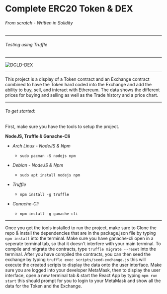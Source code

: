# Complete ERC20 Token & DEX 
###### From scratch - Written in Solidity
***
###### Testing using Truffle
---
![DGLD-DEX](https://user-images.githubusercontent.com/81730792/123808908-266d9100-d8bf-11eb-9c70-6c3c9eca6f84.png)
***
This project is a display of a Token contract and an Exchange contract combined to have the Token hard coded into the Exchange and add the ability to buy, sell, and interact with Ethereum. The data shows the different prices for buying and selling as well as the  Trade history and a price chart.
***

###### To get started:
First, make sure you have the tools to setup the project.


__NodeJS, Truffle & Ganache-Cli__

+ _Arch Linux - NodeJS & Npm_

    + `sudo pacman -S nodejs npm`

+ _Debian - NodeJS & Npm_

    + `sudo apt install nodejs npm`

+ _Truffle_
    + `npm install -g truffle`

+ _Ganache-Cli_
    + `npm install -g ganache-cli`
---
Once you get the tools installed to run the project, make sure to Clone the repo & install the dependencies that are in the package.json file by typing `npm install` into the terminal. Make sure you have ganache-cli open in a seperate terminal tab, so that it doesn't interfere with your main terminal. To compile and migrate the contracts, type `truffle migrate --reset` into the terminal. After you have compiled the contracts, you can then seed the exchange by typing `truffle exec scripts/seed-exchange.js` this will execute the created scripts to display the data onto the user interface. Make sure you are logged into your developer MetaMask, then to display the user interface, open a new terminal tab & start the React App by typing `npm run start` this should prompt for you to login to your MetaMask and show all the data for the Token and the Exchange.

